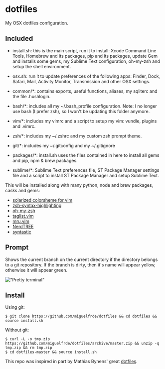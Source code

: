 dotfiles
========

My OSX dotfiles configuration.

Included
--------

- install.sh: this is the main script, run it to install: Xcode Command Line Tools, Homebrew and its packages, pip and its packages, update Gem and installs some gems, my Sublime Text configuration, oh-my-zsh and setup the shell environment.

- osx.sh: run it to update preferences of the following apps: Finder, Dock, Safari, Mail, Activity Monitor, Transmission and other OSX settings.

- common/*: contains exports, useful functions, aliases, my sqliterc and the file .hushlogin.

- bash/*: includes all my ~/.bash_profile configuration. Note: I no longer use bash (I prefer zsh), so I won't be updating this folder anymore.

- vim/*: includes my vimrc and a script to setup my vim: vundle, plugins and .vimrc.

- zsh/*: includes my ~/.zshrc and my custom zsh prompt theme.

- git/*: includes my ~/.gitconfig and my ~/.gitignore

- packages/*: install.sh uses the files contained in here to install all gems and pip, npm & brew packages.

- sublime/*: Sublime Text preferences file, ST Package Manager settings file and a script to install ST Package Manager and setup Sublime Text.

This will be installed along with many python, node and brew packages, casks and gems:

- [solarized colorsheme for vim](https://github.com/altercation/vim-colors-solarized)
- [zsh-syntax-highlighting](https://github.com/zsh-users/zsh-syntax-highlighting)
- [oh-my-zsh](https://github.com/robbyrussell/oh-my-zsh)
- [taglist.vim](https://github.com/vim-scripts/taglist.vim)
- [mru.vim](https://github.com/vim-scripts/mru.vim)
- [NerdTREE](https://github.com/scrooloose/nerdtree)
- [syntastic](https://github.com/scrooloose/syntastic)

Prompt
------

Shows the current branch on the current directory if the directory belongs to a git repository. If the branch is dirty, then it's name will appear yellow, otherwise it will appear green.

!["Pretty terminal"](https://dl.dropboxusercontent.com/u/17055504/prompt.png)

Install
-------

Using git:

```
$ git clone https://github.com/miguelfrde/dotfiles && cd dotfiles && source install.sh
```

Without git:

```
$ curl -L -o tmp.zip https://github.com/miguelfrde/dotfiles/archive/master.zip && unzip -q tmp.zip && rm tmp.zip
$ cd dotfiles-master && source install.sh
```

This repo was inspired in part by Mathias Bynens' great [dotfiles](https://github.com/mathiasbynens/dotfiles).
